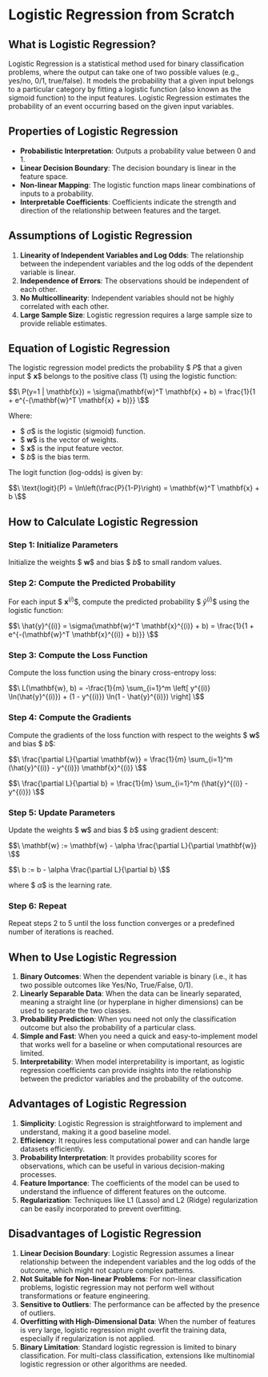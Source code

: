 # Logistic Regression from Scratch

## What is Logistic Regression?
Logistic Regression is a statistical method used for binary classification problems, where the output can take one of two possible values (e.g., yes/no, 0/1, true/false). It models the probability that a given input belongs to a particular category by fitting a logistic function (also known as the sigmoid function) to the input features. Logistic Regression estimates the probability of an event occurring based on the given input variables.

## Properties of Logistic Regression
- **Probabilistic Interpretation**: Outputs a probability value between 0 and 1.
- **Linear Decision Boundary**: The decision boundary is linear in the feature space.
- **Non-linear Mapping**: The logistic function maps linear combinations of inputs to a probability.
- **Interpretable Coefficients**: Coefficients indicate the strength and direction of the relationship between features and the target.

## Assumptions of Logistic Regression
1. **Linearity of Independent Variables and Log Odds**: The relationship between the independent variables and the log odds of the dependent variable is linear.
2. **Independence of Errors**: The observations should be independent of each other.
3. **No Multicollinearity**: Independent variables should not be highly correlated with each other.
4. **Large Sample Size**: Logistic regression requires a large sample size to provide reliable estimates.

## Equation of Logistic Regression
The logistic regression model predicts the probability $$\ P \$$ that a given input $$\ \mathbf{x} \$$ belongs to the positive class (1) using the logistic function:

$$\
P(y=1 | \mathbf{x}) = \sigma(\mathbf{w}^T \mathbf{x} + b) = \frac{1}{1 + e^{-(\mathbf{w}^T \mathbf{x} + b)}}
\$$

Where:
- $$\ \sigma \$$ is the logistic (sigmoid) function.
- $$\ \mathbf{w} \$$ is the vector of weights.
- $$\ \mathbf{x} \$$ is the input feature vector.
- $$\ b \$$ is the bias term.

The logit function (log-odds) is given by:

$$\
\text{logit}(P) = \ln\left(\frac{P}{1-P}\right) = \mathbf{w}^T \mathbf{x} + b
\$$

## How to Calculate Logistic Regression

### Step 1: Initialize Parameters
Initialize the weights $$\ \mathbf{w} \$$ and bias $$\ b \$$ to small random values.

### Step 2: Compute the Predicted Probability
For each input $$\ \mathbf{x}^{(i)} \$$, compute the predicted probability $$\ \hat{y}^{(i)} \$$ using the logistic function:

$$\
\hat{y}^{(i)} = \sigma(\mathbf{w}^T \mathbf{x}^{(i)} + b) = \frac{1}{1 + e^{-(\mathbf{w}^T \mathbf{x}^{(i)} + b)}}
\$$

### Step 3: Compute the Loss Function
Compute the loss function using the binary cross-entropy loss:

$$\
L(\mathbf{w}, b) = -\frac{1}{m} \sum_{i=1}^m \left[ y^{(i)} \ln(\hat{y}^{(i)}) + (1 - y^{(i)}) \ln(1 - \hat{y}^{(i)}) \right]
\$$

### Step 4: Compute the Gradients
Compute the gradients of the loss function with respect to the weights $$\ \mathbf{w} \$$ and bias $$\ b \$$:

$$\
\frac{\partial L}{\partial \mathbf{w}} = \frac{1}{m} \sum_{i=1}^m (\hat{y}^{(i)} - y^{(i)}) \mathbf{x}^{(i)}
\$$

$$\
\frac{\partial L}{\partial b} = \frac{1}{m} \sum_{i=1}^m (\hat{y}^{(i)} - y^{(i)})
\$$

### Step 5: Update Parameters
Update the weights $$\ \mathbf{w} \$$ and bias $$\ b \$$ using gradient descent:

$$\
\mathbf{w} := \mathbf{w} - \alpha \frac{\partial L}{\partial \mathbf{w}}
\$$

$$\
b := b - \alpha \frac{\partial L}{\partial b}
\$$

where $$\ \alpha \$$ is the learning rate.

### Step 6: Repeat
Repeat steps 2 to 5 until the loss function converges or a predefined number of iterations is reached.


## When to Use Logistic Regression

1. **Binary Outcomes**: When the dependent variable is binary (i.e., it has two possible outcomes like Yes/No, True/False, 0/1).
2. **Linearly Separable Data**: When the data can be linearly separated, meaning a straight line (or hyperplane in higher dimensions) can be used to separate the two classes.
3. **Probability Prediction**: When you need not only the classification outcome but also the probability of a particular class.
4. **Simple and Fast**: When you need a quick and easy-to-implement model that works well for a baseline or when computational resources are limited.
5. **Interpretability**: When model interpretability is important, as logistic regression coefficients can provide insights into the relationship between the predictor variables and the probability of the outcome.

## Advantages of Logistic Regression

1. **Simplicity**: Logistic Regression is straightforward to implement and understand, making it a good baseline model.
2. **Efficiency**: It requires less computational power and can handle large datasets efficiently.
3. **Probability Interpretation**: It provides probability scores for observations, which can be useful in various decision-making processes.
4. **Feature Importance**: The coefficients of the model can be used to understand the influence of different features on the outcome.
5. **Regularization**: Techniques like L1 (Lasso) and L2 (Ridge) regularization can be easily incorporated to prevent overfitting.

## Disadvantages of Logistic Regression

1. **Linear Decision Boundary**: Logistic Regression assumes a linear relationship between the independent variables and the log odds of the outcome, which might not capture complex patterns.
2. **Not Suitable for Non-linear Problems**: For non-linear classification problems, logistic regression may not perform well without transformations or feature engineering.
3. **Sensitive to Outliers**: The performance can be affected by the presence of outliers.
4. **Overfitting with High-Dimensional Data**: When the number of features is very large, logistic regression might overfit the training data, especially if regularization is not applied.
5. **Binary Limitation**: Standard logistic regression is limited to binary classification. For multi-class classification, extensions like multinomial logistic regression or other algorithms are needed.

